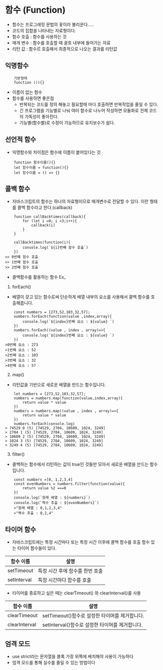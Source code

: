 # 함수 (Function)
* 함수는 프로그래밍 문법의 꽃이라 불리운다.....
* 코드의 집합을 나타내는 자료형이다.
* 함수 호출 : 함수를 사용하는 것
* 매개 변수 : 함수를 호출할 때 괄호 내부에 들어가는 자료
* 리턴 값 : 함수르 호출해서 최종적으로 나오는 결과를 리턴값

## 익명함수 
```
    기본형태
    function ()){}
```
* 이름이 없는 함수
* 함수를 사용하면 좋은점
    * 반복되는 코드를 정의 해놓고 필요할때 마다 호출하면 반복작업을 줄일 수 있다.
    * 긴 프로그램을 기능별로 나눠 여러 함수로 나누어 작성하면 모듈화로 전체 코드의 가독성이 좋아진다.
    * 기능별(함수별)로 수정이 가능하므로 유지보수가 쉽다.

## 선언적 함수
* 익명함수와 차이점은 함수에 이름이 붙어있다는 것
```
    function 함수이름(){}
    let 함수이름 = function(){}
    let 함수이름 = () => {}
```

## 콜백 함수 
* 자바스크립트의 함수는 하나의 자료형이므로 매개변수로 전달할 수 있다. 이런 형태를 콜백 함수라고 한다.(callback)

```
    function callBacktimes(callback){
        for (let i =0; i <3;i++){
            callback(i)
        }
    }

    callBacktimes(function(i){
        console.log(`${i}번쨰 함수 호출`)
    })
>> 0번쨰 함수 호출
>> 1번쨰 함수 호출
>> 2번쨰 함수 호출
```
* 콜백함수를 활용하는 함수 Ex_
1. forEach()
* 배열이 갖고 있는 함수로써 단순하게 배열 내부의 요소를 사용해서 콜백 함수를 호출해줍니다.
```
    const numbers = [273,52,103,32,57];
    numbers.forEach(function(value ,index,array){
        console.log(`${index}번째 요소 : ${value} `)
    })
    numbers.forEach((value , index , array)=>{
        console.log(`${index}번째 요소 : ${value} `)
    })
>0번째 요소 : 273 
>1번째 요소 : 52 
>2번째 요소 : 103 
>3번째 요소 : 32 
>4번째 요소 : 57 
```

2. map()
* 리턴값을 기반으로 새로운 배열을 만드는 함수입니다.
```
    let numbers = [273,52,103,32,57];
    numbers = numbers.map(function(value,index,array){
        return value * value
    })
    numbers = numbers.map((value , index , array)=>{
        return value * value
    })
    numbers.forEach(console.log)
> 74529 0 (5) [74529, 2704, 10609, 1024, 3249]
> 2704 1 (5) [74529, 2704, 10609, 1024, 3249]
> 10609 2 (5) [74529, 2704, 10609, 1024, 3249]
> 1024 3 (5) [74529, 2704, 10609, 1024, 3249]
> 3249 4 (5) [74529, 2704, 10609, 1024, 3249]
```

3. filter()
* 콜백하는 함수에서 리턴하는 값이 true인 것들만 모아서 새로운 배열을 만드는 함수입니다.
```
    const numbers =[0, 1,2,3,4]
    const evenNumbers = numbers.filter(function(value){
        return value %2 ===0
    })
    console.log(`원래 배열 : ${numbers}`)
    console.log(`짝수 추출 : ${evenNumbers}`)
    >"원래 배열 : 0,1,2,3,4"
    >"짝수 추출 : 0,2,4"
```

## 타이머 함수 
* 자바스크립트에는 특정 시간마다 또는 특정 시간 이후에 콜백 함수를 호출 할수 있는 타이머 함수들이 있다.

|함수 이름|설명|
|------|-------------------|
|setTimeout|특정 시간 후에 함수를 한번 호출|
|setInterval|특정 시간마다 함수를 호출|
* 타이머를 종료하고 싶은 때는 clearTimeout() 와 clearInterval()를 사용

|함수 이름|설명|
|------|--------------------|
|clearTimeout|setTimeout()함수로 설정한 타이머를 제거합니다.|
|clearInterval|setInterval()함수로 설정한 타이머를 제거합니다.|

## 엄격 모드
* use strict라는 문자열을 블록 가장 위쪽에 배치해야 사용이 가능하다
* 엄격 모드를 통해 실수를 줄일 수 있는 방법이다
